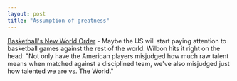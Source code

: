 ```yaml
---
layout: post
title: "Assumption of greatness"
---
```




<a href="http://www.washingtonpost.com/wp-dyn/articles/A43001-2002Sep5.html">Basketball's New World Order</a> - Maybe the US will start paying attention to basketball games against the rest of the world. Wilbon hits it right on the head: "Not only have the American players misjudged how much raw talent means when matched against a disciplined team, we've also misjudged just how talented we are vs. The World."


